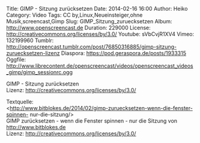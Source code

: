 Title: GIMP - Sitzung zurücksetzen
Date: 2014-02-16 16:00
Author: Heiko
Category: Video
Tags: CC by,Linux,Neueinsteiger,ohne Musik,screencast,Gimp
Slug: GIMP_Sitzung_zuruecksetzen
Album: http://www.openscreencast.de
Duration: 229000
License: http://creativecommons.org/licenses/by/3.0/
Youtube: sVbCvjR1XV4
Vimeo: 132199960
Tumblr: http://openscreencast.tumblr.com/post/76850316885/gimp-sitzung-zuruecksetzen-lizenz
Diaspora: https://pod.geraspora.de/posts/1933315
Oggfile: http://www.librecontent.de/openscreencast/videos/openscreencast_videos_gimp/gimp_sessionrc.ogg

GIMP - Sitzung zurücksetzen  
Lizenz: <http://creativecommons.org/licenses/by/3.0/>  
  
Textquelle:  
<http://www.bitblokes.de/2014/02/gimp-zuruecksetzen-wenn-die-fenster-spinnen-
nur-die-sitzung/>  
GIMP zurücksetzen - wenn die Fenster spinnen - nur die Sitzung von
<http://www.bitblokes.de>  
Lizenz: <http://creativecommons.org/licenses/by/3.0/>

